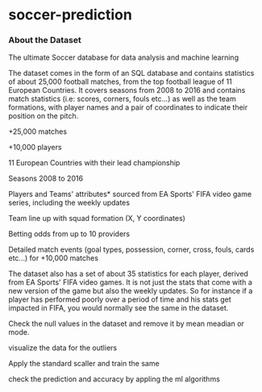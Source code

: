 # soccer-prediction

### About the Dataset

The ultimate Soccer database for data analysis and machine learning

The dataset comes in the form of an SQL database and contains statistics of about 25,000 football
matches, from the top football league of 11 European Countries. It covers seasons from 2008 to
2016 and contains match statistics (i.e: scores, corners, fouls etc...) as well as the team
formations, with player names and a pair of coordinates to indicate their position on the pitch.

+25,000 matches

+10,000 players

11 European Countries with their lead championship

Seasons 2008 to 2016

Players and Teams' attributes* sourced from EA Sports' FIFA video game series, including the weekly updates

Team line up with squad formation (X, Y coordinates)

Betting odds from up to 10 providers
 
 Detailed match events (goal types, possession, corner, cross, fouls, cards etc...) for
+10,000 matches

The dataset also has a set of about 35 statistics for each player, derived from EA Sports' FIFA
video games. It is not just the stats that come with a new version of the game but also the weekly
updates. So for instance if a player has performed poorly over a period of time and his stats get
impacted in FIFA, you would normally see the same in the dataset.


Check the null values in the dataset and remove it by mean meadian or mode.

visualize the data for the outliers

Apply the standard scaller and train the same 

check the prediction and accuracy by appling the ml algorithms
